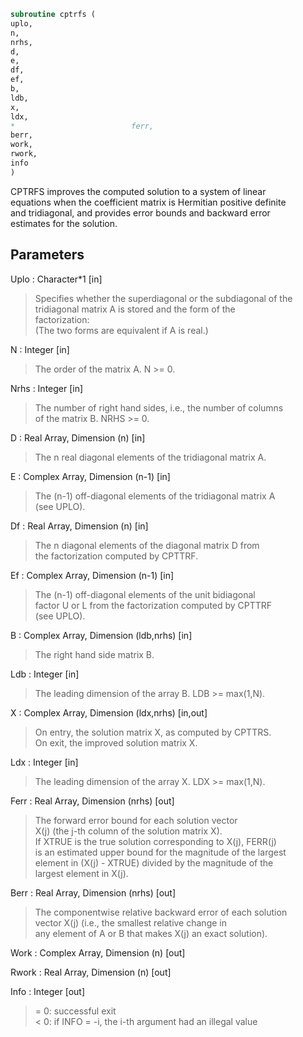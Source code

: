 ```fortran  
subroutine cptrfs (  
uplo,  
n,  
nrhs,  
d,  
e,  
df,  
ef,  
b,  
ldb,  
x,  
ldx,  
*                          ferr,  
berr,  
work,  
rwork,  
info  
)  
```  
  
CPTRFS improves the computed solution to a system of linear  
equations when the coefficient matrix is Hermitian positive definite  
and tridiagonal, and provides error bounds and backward error  
estimates for the solution.  
  
## Parameters  
Uplo : Character*1 [in]  
> Specifies whether the superdiagonal or the subdiagonal of the  
> tridiagonal matrix A is stored and the form of the  
> factorization:  
> (The two forms are equivalent if A is real.)  
  
N : Integer [in]  
> The order of the matrix A.  N >= 0.  
  
Nrhs : Integer [in]  
> The number of right hand sides, i.e., the number of columns  
> of the matrix B.  NRHS >= 0.  
  
D : Real Array, Dimension (n) [in]  
> The n real diagonal elements of the tridiagonal matrix A.  
  
E : Complex Array, Dimension (n-1) [in]  
> The (n-1) off-diagonal elements of the tridiagonal matrix A  
> (see UPLO).  
  
Df : Real Array, Dimension (n) [in]  
> The n diagonal elements of the diagonal matrix D from  
> the factorization computed by CPTTRF.  
  
Ef : Complex Array, Dimension (n-1) [in]  
> The (n-1) off-diagonal elements of the unit bidiagonal  
> factor U or L from the factorization computed by CPTTRF  
> (see UPLO).  
  
B : Complex Array, Dimension (ldb,nrhs) [in]  
> The right hand side matrix B.  
  
Ldb : Integer [in]  
> The leading dimension of the array B.  LDB >= max(1,N).  
  
X : Complex Array, Dimension (ldx,nrhs) [in,out]  
> On entry, the solution matrix X, as computed by CPTTRS.  
> On exit, the improved solution matrix X.  
  
Ldx : Integer [in]  
> The leading dimension of the array X.  LDX >= max(1,N).  
  
Ferr : Real Array, Dimension (nrhs) [out]  
> The forward error bound for each solution vector  
> X(j) (the j-th column of the solution matrix X).  
> If XTRUE is the true solution corresponding to X(j), FERR(j)  
> is an estimated upper bound for the magnitude of the largest  
> element in (X(j) - XTRUE) divided by the magnitude of the  
> largest element in X(j).  
  
Berr : Real Array, Dimension (nrhs) [out]  
> The componentwise relative backward error of each solution  
> vector X(j) (i.e., the smallest relative change in  
> any element of A or B that makes X(j) an exact solution).  
  
Work : Complex Array, Dimension (n) [out]  
  
Rwork : Real Array, Dimension (n) [out]  
  
Info : Integer [out]  
> = 0:  successful exit  
> < 0:  if INFO = -i, the i-th argument had an illegal value  
  
